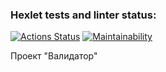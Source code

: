 ### Hexlet tests and linter status:
[![Actions Status](https://github.com/Kennocke/java-project-78/workflows/hexlet-check/badge.svg)](https://github.com/Kennocke/java-project-78/actions)
[![Maintainability](https://api.codeclimate.com/v1/badges/1f6225730f6ac284dfd7/maintainability)](https://codeclimate.com/github/Kennocke/java-project-78/maintainability)

Проект "Валидатор"
